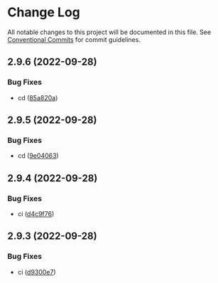 # Change Log

All notable changes to this project will be documented in this file.
See [Conventional Commits](https://conventionalcommits.org) for commit guidelines.

## 2.9.6 (2022-09-28)


### Bug Fixes

* cd ([85a820a](https://github.com/zeowna/juno-node-sdk/commit/85a820adb915bd8f59f40eee4f0c17c543f0a596))





## 2.9.5 (2022-09-28)


### Bug Fixes

* cd ([9e04063](https://github.com/zeowna/juno-node-sdk/commit/9e0406370f6c7cf3500f9d849622a4e74a8c453d))





## 2.9.4 (2022-09-28)


### Bug Fixes

* ci ([d4c9f76](https://github.com/zeowna/juno-node-sdk/commit/d4c9f76babad7982de975853c0a342b88f2d54e5))





## 2.9.3 (2022-09-28)


### Bug Fixes

* ci ([d9300e7](https://github.com/zeowna/juno-node-sdk/commit/d9300e736ae32ae5a6fd2623f9d90c6e16d25ada))
